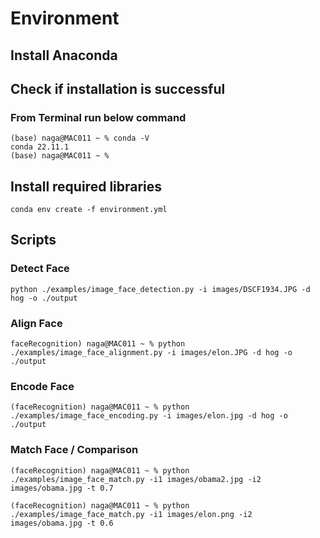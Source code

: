 # Environment

## Install Anaconda

## Check if installation is successful 

### From Terminal run below command 

```commandline
(base) naga@MAC011 ~ % conda -V
conda 22.11.1
(base) naga@MAC011 ~ %
```

## Install required libraries
```commandline
conda env create -f environment.yml
```

## Scripts 

### Detect Face 
```commandline
python ./examples/image_face_detection.py -i images/DSCF1934.JPG -d hog -o ./output
```

### Align Face 
```commandline
faceRecognition) naga@MAC011 ~ % python ./examples/image_face_alignment.py -i images/elon.JPG -d hog -o ./output
```

### Encode Face 
```commandline
(faceRecognition) naga@MAC011 ~ % python ./examples/image_face_encoding.py -i images/elon.jpg -d hog -o ./output
```

### Match Face / Comparison

```commandline
(faceRecognition) naga@MAC011 ~ % python ./examples/image_face_match.py -i1 images/obama2.jpg -i2 images/obama.jpg -t 0.7

(faceRecognition) naga@MAC011 ~ % python ./examples/image_face_match.py -i1 images/elon.png -i2 images/obama.jpg -t 0.6

```